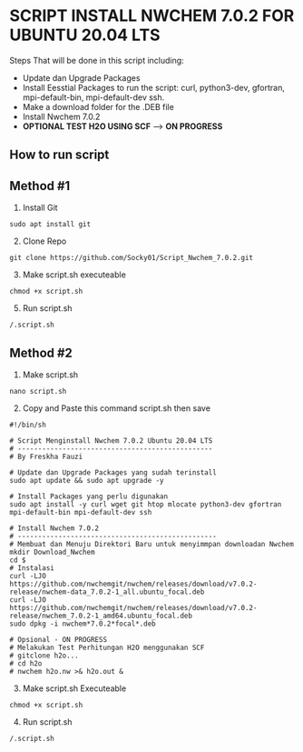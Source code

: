 # SCRIPT INSTALL NWCHEM 7.0.2 FOR UBUNTU 20.04 LTS

Steps That will be done in this script including:
- Update dan Upgrade Packages
- Install Eesstial Packages to run the script: curl, python3-dev, gfortran, mpi-default-bin, mpi-default-dev ssh.
- Make a download folder for the .DEB file
- Install Nwchem 7.0.2
- __OPTIONAL TEST H2O USING SCF__ --> __ON PROGRESS__

How to run script
-----------------
## Method #1
1. Install Git
```
sudo apt install git
```
2. Clone Repo
```
git clone https://github.com/Socky01/Script_Nwchem_7.0.2.git
```
3. Make script.sh executeable
```
chmod +x script.sh
```
5. Run script.sh
```
/.script.sh
```
## Method #2
1. Make script.sh
```
nano script.sh
```
2. Copy and Paste this command script.sh then save
```
#!/bin/sh

# Script Menginstall Nwchem 7.0.2 Ubuntu 20.04 LTS
# ------------------------------------------------
# By Freskha Fauzi

# Update dan Upgrade Packages yang sudah terinstall
sudo apt update && sudo apt upgrade -y

# Install Packages yang perlu digunakan
sudo apt install -y curl wget git htop mlocate python3-dev gfortran  mpi-default-bin mpi-default-dev ssh

# Install Nwchem 7.0.2
# -------------------------------------------------
# Membuat dan Menuju Direktori Baru untuk menyimmpan downloadan Nwchem
mkdir Download_Nwchem
cd $
# Instalasi
curl -LJO https://github.com/nwchemgit/nwchem/releases/download/v7.0.2-release/nwchem-data_7.0.2-1_all.ubuntu_focal.deb
curl -LJO https://github.com/nwchemgit/nwchem/releases/download/v7.0.2-release/nwchem_7.0.2-1_amd64.ubuntu_focal.deb
sudo dpkg -i nwchem*7.0.2*focal*.deb

# Opsional - ON PROGRESS
# Melakukan Test Perhitungan H2O menggunakan SCF
# gitclone h2o...
# cd h2o
# nwchem h2o.nw >& h2o.out &

```
3. Make script.sh Executeable
```
chmod +x script.sh
```
4. Run script.sh
```
/.script.sh
```
